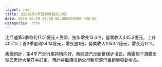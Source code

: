 ```yaml
---
layout: post
title: 比亞迪第3季盈利增長逾13倍
date: 2020-10-29 22:50:50.000000000 +08:00
categories: rthk
---
```


比亞迪第3季盈利17.51億元人民幣，按年增長13.6倍，營業收入445.2億元，上升40.7%；首3季盈利34.14億元，增長逾1倍，營業收入1050.2億元，增長近12%。

集團預計，第4季汽車行業持續向好，新能源汽車銷量穩步增長。集團旗下旗艦車型已累計大量在手訂單，預計將繼續推動公司新能源汽車銷量強勁增長。
